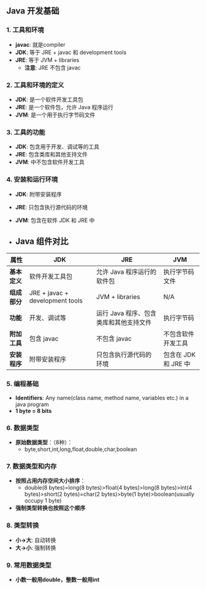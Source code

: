 ## Java 开发基础

### 1. 工具和环境

- **javac**: 就是compiler
- **JDK**: 等于 JRE + javac 和 development tools
- **JRE**: 等于 JVM + libraries
    - **注意**: JRE 不包含 javac

### 2. 工具和环境的定义

- **JDK**: 是一个软件开发工具包
- **JRE**: 是一个软件包，允许 Java 程序运行
- **JVM**: 是一个用于执行字节码文件

### 3. 工具的功能

- **JDK**: 包含用于开发、调试等的工具
- **JRE**: 包含类库和其他支持文件
- **JVM**: 中不包含软件开发工具

### 4. 安装和运行环境

- **JDK**: 附带安装程序
- **JRE**: 只包含执行源代码的环境
- **JVM**: 包含在软件 JDK 和 JRE 中

- ## Java 组件对比

|       属性       |              JDK               |                   JRE                  |         JVM         |
|-----------------|-------------------------------|---------------------------------------|--------------------|
| **基本定义**    | 软件开发工具包                 | 允许 Java 程序运行的软件包             | 执行字节码文件     |
| **组成部分**    | JRE + javac + development tools| JVM + libraries                        | N/A                |
| **功能**        | 开发、调试等                    | 运行 Java 程序、包含类库和其他支持文件 | 执行字节码          |
| **附加工具**    | 包含 javac                      | 不包含 javac                           | 不包含软件开发工具  |
| **安装程序**    | 附带安装程序                    | 只包含执行源代码的环境                 | 包含在 JDK 和 JRE 中|



### 5. 编程基础

- **Identifiers**: Any name(class name, method name, variables etc.) in a java program
- **1 byte = 8 bits**

### 6. 数据类型

- **原始数据类型**：（8种）：
    - byte,short,int,long,float,double,char,boolean

### 7. 数据类型和内存

- **按照占用内存空间大小排序**：
    - double(8 bytes)=long(8 bytes)>float(4 bytes)>long(8 bytes)>int(4 bytes)>short(2 bytes)=char(2 bytes)>byte(1 byte)>boolean(usually occupy 1 byte)
- **强制类型转换也按照这个顺序**

### 8. 类型转换

- **小->大**: 自动转换
- **大->小**: 强制转换

### 9. 常用数据类型

- **小数一般用double，整数一般用int**
